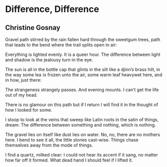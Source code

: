 # Difference, Difference
## Christine Gosnay
Gravel path stirred by the rain
fallen hard through the sweetgum trees,
path that leads to the bend
where the trail splits open in air:

Everything is lighted evenly.
It is a queer hour. The difference
between light and shadow
is the jealousy turn in the eye.

The sun is all in the bottle cap
that glints in the silt like a djinn’s brass hilt,
in the way some lea  is frozen unto the air,
some warm leaf heavywet here, and in how, just there:

The strangeness strangely passes.
And evening mounts.
I can’t get the life out of my head.

There is no glamour on this path
but if I return I will find it
in the thought of how I looked for some.

I stoop to look at the veins that sweep
like Latin roots in the satin of things, dream:
The difference between something and nothing,
which is nothing.

The gravel lies on itself like dust lies on water.
No, no, there are no mothers here.
I bend to see it all, the little stones cast-wise.
Things chase themselves away from the mode of things.

I find a quartz, milked clear:
I could not hear its accent if it sang,
no matter how far off it formed.
What dead hand I should feel if I lifted it.